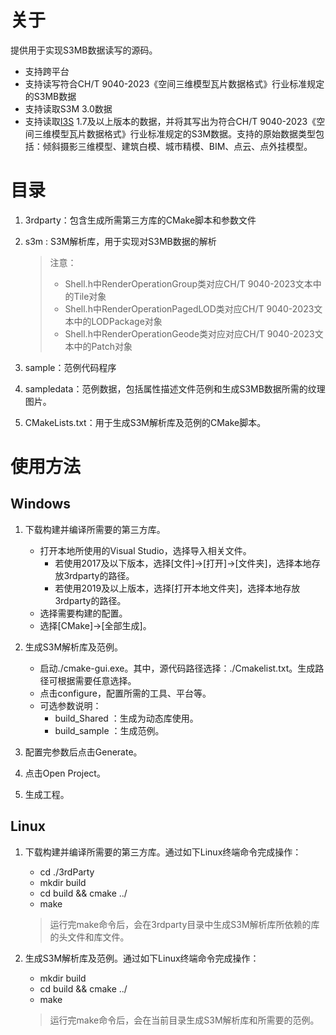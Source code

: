 # 关于
提供用于实现S3MB数据读写的源码。
- 支持跨平台
- 支持读写符合CH/T 9040-2023《空间三维模型瓦片数据格式》行业标准规定的S3MB数据
- 支持读取S3M 3.0数据
- 支持读取[I3S](https://github.com/Esri/i3s-spec/tree/master) 1.7及以上版本的数据，并将其写出为符合CH/T 9040-2023《空间三维模型瓦片数据格式》行业标准规定的S3M数据。支持的原始数据类型包括：倾斜摄影三维模型、建筑白模、城市精模、BIM、点云、点外挂模型。

# 目录
1. 3rdparty：包含生成所需第三方库的CMake脚本和参数文件

2. s3m : S3M解析库，用于实现对S3MB数据的解析

    > 注意：  
    > - Shell.h中RenderOperationGroup类对应CH/T 9040-2023文本中的Tile对象  
    > - Shell.h中RenderOperationPagedLOD类对应CH/T 9040-2023文本中的LODPackage对象  
    > - Shell.h中RenderOperationGeode类对应对应CH/T 9040-2023文本中的Patch对象  

3. sample：范例代码程序

4. sampledata：范例数据，包括属性描述文件范例和生成S3MB数据所需的纹理图片。

5. CMakeLists.txt：用于生成S3M解析库及范例的CMake脚本。


# 使用方法
## Windows

1. 下载构建并编译所需要的第三方库。

    - 打开本地所使用的Visual Studio，选择导入相关文件。
        - 若使用2017及以下版本，选择[文件]->[打开]->[文件夹]，选择本地存放3rdparty的路径。
        - 若使用2019及以上版本，选择[打开本地文件夹]，选择本地存放3rdparty的路径。
    - 选择需要构建的配置。
    - 选择[CMake]->[全部生成]。

2. 生成S3M解析库及范例。

    - 启动./cmake-gui.exe。其中，源代码路径选择：./Cmakelist.txt。生成路径可根据需要任意选择。
    - 点击configure，配置所需的工具、平台等。
   - 可选参数说明：
       - build_Shared ：生成为动态库使用。
       - build_sample ：生成范例。

3. 配置完参数后点击Generate。

4. 点击Open Project。

5. 生成工程。 

## Linux

1. 下载构建并编译所需要的第三方库。通过如下Linux终端命令完成操作：
    - cd ./3rdParty
    - mkdir build
    - cd build && cmake ../
    - make

    > 运行完make命令后，会在3rdparty目录中生成S3M解析库所依赖的库的头文件和库文件。

2. 生成S3M解析库及范例。通过如下Linux终端命令完成操作：
   - mkdir build
   - cd build && cmake ../
   - make

    > 运行完make命令后，会在当前目录生成S3M解析库和所需要的范例。

 